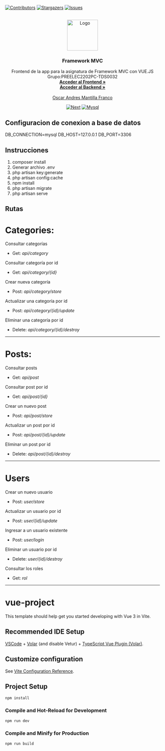 <!-- PROJECT SHIELDS -->
<!--
*** I'm using markdown "reference style" links for readability.
*** Reference links are enclosed in brackets [ ] instead of parentheses ( ).
*** See the bottom of this document for the declaration of the reference variables
*** for contributors-url, forks-url, etc. This is an optional, concise syntax you may use.
*** https://www.markdownguide.org/basic-syntax/#reference-style-links
-->
[![Contributors][contributors-shield]][contributors-url]
[![Stargazers][stars-shield]][stars-url]
[![Issues][issues-shield]][issues-url]




<!-- PROJECT LOGO -->
<br />
<div align="center">
  <a href="https://github.com/othneildrew/Best-README-Template">
    <img src="https://scontent.fpei1-1.fna.fbcdn.net/v/t1.6435-9/65561324_2360858130793916_1700865331922206720_n.jpg?_nc_cat=101&ccb=1-7&_nc_sid=e3f864&_nc_ohc=hzTceAgHE_sAX98VwSF&_nc_ht=scontent.fpei1-1.fna&oh=00_AfAlLEQoMZArlO3bioXa6-4BK1KnZWih8KrZw9JVmZaf-Q&oe=63B37D99" alt="Logo" width="100" height="100">
  </a>

<h3 align="center">Framework MVC</h3>

  <p align="center">
    Frontend de la app para la asignatura de Framework MVC con VUE.JS
    Grupo:PREELEC2202PC-TDS0032
    <br />
    <a href="https://github.com/osm3030/front-vue"><strong>Acceder al Frontend »</strong></a>
    <br />
    <a href="https://github.com/osm3030/backend-laravel"><strong>Acceder al Backend »</strong></a>
    <br />
    <br />
    <a href="https://github.com/osm3030">Oscar Andres Mantilla Franco</a>

  </p>
</div>

<div align="center">

[![Next][Laravel]][Laravel-url]
[![Mysql]][Mysql-url]

</div>


<!-- Secciones -->

## Configuracion de conexion a base de datos

DB_CONNECTION=mysql
DB_HOST=127.0.0.1
DB_PORT=3306


## Instrucciones

1. composer install
2. Generar archivo .env
3. php artisan key:generate
4. php artisan config:cache
5. npm install
6. php artisan migrate
7. php artisan serve

## Rutas

# Categories:

Consultar categorías
- Get:  _api/category_  

Consultar categoría por id
- Get: _api/category/{id}_  

Crear nueva categoría
- Post: _api/category/store_  

Actualizar una categoría por id
- Post: _api/category/{id}/update_  

Eliminar una categoría por id
- Delete:  _api/category/{id}/destroy_  

---------------------------------
# Posts:

Consultar posts
- Get: _api/post_  

Consultar post por id
- Get: _api/post/{id}_  

Crear un nuevo post
- Post: _api/post/store_  

Actualizar un post por id
- Post: _api/post/{id}/update_  

Eliminar un post por id
- Delete: _api/post/{id}/destroy_  

---------------------------------
# Users

Crear un nuevo usuario
- Post: _user/store_   

Actualizar un usuario por id
- Post: _user/{id}/update_  

Ingresar a un usuario existente
- Post: _user/login_   

Eliminar un usuario por id
- Delete: _user/{id}/destroy_  

Consultar los roles
- Get: _rol_


[contributors-shield]: https://img.shields.io/github/contributors/osm3030/Backend-Helpmeiudigital?style=for-the-badge&logo=github&color=red
[contributors-url]: https://github.com/osm3030/Backend-Helpmeiudigital/graphs/contributors
[stars-shield]: https://img.shields.io/github/stars/osm3030/Backend-Helpmeiudigital.svg?style=for-the-badge&color=yellow
[stars-url]: https://github.com/osm3030/Backend-Helpmeiudigital/stargazers
[issues-shield]: https://img.shields.io/github/issues/osm3030/Backend-Helpmeiudigital.svg?style=for-the-badge
[issues-url]: https://github.com/othneildrew/Best-README-Template/issues
[license-shield]: https://img.shields.io/github/license/othneildrew/Best-README-Template.svg?style=for-the-badge
[license-url]: https://github.com/othneildrew/Best-README-Template/blob/master/LICENSE.txt
[Mysql]:https://img.shields.io/badge/MySQL-005C84?style=for-the-badge&logo=mysql&logoColor=white
[Security]:https://img.shields.io/badge/Spring_Security-6DB33F?style=for-the-badge&logo=Spring-Security&logoColor=white
[Laravel]:https://raw.githubusercontent.com/laravel/art/master/logo-lockup/5%20SVG/2%20CMYK/1%20Full%20Color/laravel-logolockup-cmyk-red.svg
[Laravel-url]:https://laravel.com
[Mysql-url]:https://www.mysql.com/

____________________________________________________

# vue-project

This template should help get you started developing with Vue 3 in Vite.

## Recommended IDE Setup

[VSCode](https://code.visualstudio.com/) + [Volar](https://marketplace.visualstudio.com/items?itemName=Vue.volar) (and disable Vetur) + [TypeScript Vue Plugin (Volar)](https://marketplace.visualstudio.com/items?itemName=Vue.vscode-typescript-vue-plugin).

## Customize configuration

See [Vite Configuration Reference](https://vitejs.dev/config/).

## Project Setup

```sh
npm install
```

### Compile and Hot-Reload for Development

```sh
npm run dev
```

### Compile and Minify for Production

```sh
npm run build
```
